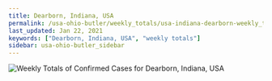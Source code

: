 ```yaml
---
title: Dearborn, Indiana, USA
permalink: /usa-ohio-butler/weekly_totals/usa-indiana-dearborn-weekly_totals.html
last_updated: Jan 22, 2021
keywords: ["Dearborn, Indiana, USA", "weekly totals"]
sidebar: usa-ohio-butler_sidebar
---
```


![Weekly Totals of Confirmed Cases for Dearborn, Indiana, USA](/covid_tracker/images/graphs/usa-indiana-dearborn-weekly_totals_graph.png)
